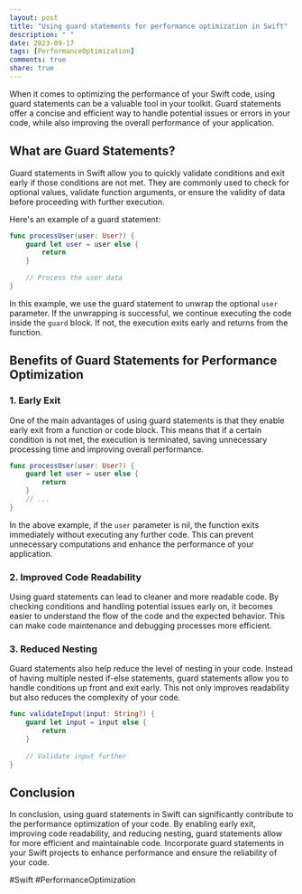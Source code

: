 ```yaml
---
layout: post
title: "Using guard statements for performance optimization in Swift"
description: " "
date: 2023-09-17
tags: [PerformanceOptimization]
comments: true
share: true
---
```


When it comes to optimizing the performance of your Swift code, using guard statements can be a valuable tool in your toolkit. Guard statements offer a concise and efficient way to handle potential issues or errors in your code, while also improving the overall performance of your application.

## What are Guard Statements?

Guard statements in Swift allow you to quickly validate conditions and exit early if those conditions are not met. They are commonly used to check for optional values, validate function arguments, or ensure the validity of data before proceeding with further execution.

Here's an example of a guard statement:

```swift
func processUser(user: User?) {
    guard let user = user else {
        return
    }
    
    // Process the user data
}
```

In this example, we use the guard statement to unwrap the optional `user` parameter. If the unwrapping is successful, we continue executing the code inside the `guard` block. If not, the execution exits early and returns from the function.

## Benefits of Guard Statements for Performance Optimization

### 1. Early Exit

One of the main advantages of using guard statements is that they enable early exit from a function or code block. This means that if a certain condition is not met, the execution is terminated, saving unnecessary processing time and improving overall performance.

```swift
func processUser(user: User?) {
    guard let user = user else {
        return
    }
    // ...
}
```

In the above example, if the `user` parameter is nil, the function exits immediately without executing any further code. This can prevent unnecessary computations and enhance the performance of your application.

### 2. Improved Code Readability

Using guard statements can lead to cleaner and more readable code. By checking conditions and handling potential issues early on, it becomes easier to understand the flow of the code and the expected behavior. This can make code maintenance and debugging processes more efficient.

### 3. Reduced Nesting

Guard statements also help reduce the level of nesting in your code. Instead of having multiple nested if-else statements, guard statements allow you to handle conditions up front and exit early. This not only improves readability but also reduces the complexity of your code.

```swift
func validateInput(input: String?) {
    guard let input = input else {
        return
    }
    
    // Validate input further
}
```

## Conclusion

In conclusion, using guard statements in Swift can significantly contribute to the performance optimization of your code. By enabling early exit, improving code readability, and reducing nesting, guard statements allow for more efficient and maintainable code. Incorporate guard statements in your Swift projects to enhance performance and ensure the reliability of your code.

#Swift #PerformanceOptimization